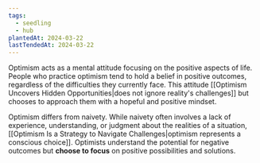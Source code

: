 ```yaml
---
tags:
  - seedling
  - hub
plantedAt: 2024-03-22
lastTendedAt: 2024-03-22
---
```

Optimism acts as a mental attitude focusing on the positive aspects of life. People who practice optimism tend to hold a belief in positive outcomes, regardless of the difficulties they currently face. This attitude [[Optimism Uncovers Hidden Opportunities|does not ignore reality's challenges]] but chooses to approach them with a hopeful and positive mindset.

Optimism differs from naivety. While naivety often involves a lack of experience, understanding, or judgment about the realities of a situation, [[Optimism Is a Strategy to Navigate Challenges|optimism represents a conscious choice]]. Optimists understand the potential for negative outcomes but **choose to focus** on positive possibilities and solutions.
